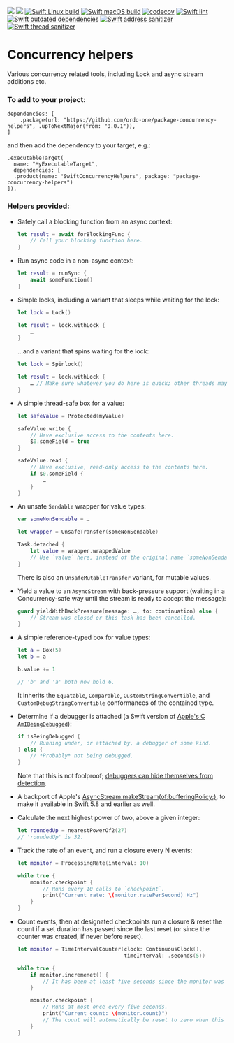 [![](https://img.shields.io/endpoint?url=https%3A%2F%2Fswiftpackageindex.com%2Fapi%2Fpackages%2Fordo-one%2Fpackage-concurrency-helpers%2Fbadge%3Ftype%3Dswift-versions)](https://swiftpackageindex.com/ordo-one/package-concurrency-helpers)
[![](https://img.shields.io/endpoint?url=https%3A%2F%2Fswiftpackageindex.com%2Fapi%2Fpackages%2Fordo-one%2Fpackage-concurrency-helpers%2Fbadge%3Ftype%3Dplatforms)](https://swiftpackageindex.com/ordo-one/package-concurrency-helpers)
[![Swift Linux build](https://github.com/ordo-one/package-concurrency-helpers/actions/workflows/swift-linux-build.yml/badge.svg)](https://github.com/ordo-one/package-concurrency-helpers/actions/workflows/swift-linux-build.yml) [![Swift macOS build](https://github.com/ordo-one/package-concurrency-helpers/actions/workflows/swift-macos-build.yml/badge.svg)](https://github.com/ordo-one/package-concurrency-helpers/actions/workflows/swift-macos-build.yml) [![codecov](https://codecov.io/gh/ordo-one/package-concurrency-helpers/branch/main/graph/badge.svg?token=mSfhIPMpJE)](https://codecov.io/gh/ordo-one/package-concurrency-helpers)
[![Swift lint](https://github.com/ordo-one/package-concurrency-helpers/actions/workflows/swift-lint.yml/badge.svg)](https://github.com/ordo-one/package-concurrency-helpers/actions/workflows/swift-lint.yml) [![Swift outdated dependencies](https://github.com/ordo-one/package-concurrency-helpers/actions/workflows/swift-outdated-dependencies.yml/badge.svg)](https://github.com/ordo-one/package-concurrency-helpers/actions/workflows/swift-outdated-dependencies.yml)
[![Swift address sanitizer](https://github.com/ordo-one/package-concurrency-helpers/actions/workflows/swift-sanitizer-address.yml/badge.svg)](https://github.com/ordo-one/package-concurrency-helpers/actions/workflows/swift-sanitizer-address.yml)[![Swift thread sanitizer](https://github.com/ordo-one/package-concurrency-helpers/actions/workflows/swift-sanitizer-thread.yml/badge.svg)](https://github.com/ordo-one/package-concurrency-helpers/actions/workflows/swift-sanitizer-thread.yml)
# Concurrency helpers
Various concurrency related tools, including Lock and async stream additions etc.

### To add to your project:
```
dependencies: [
    .package(url: "https://github.com/ordo-one/package-concurrency-helpers", .upToNextMajor(from: "0.0.1")),
]
```

and then add the dependency to your target, e.g.:

```
.executableTarget(
  name: "MyExecutableTarget",
  dependencies: [
  .product(name: "SwiftConcurrencyHelpers", package: "package-concurrency-helpers")
]),
```

### Helpers provided:

* Safely call a blocking function from an async context:

  ```swift
  let result = await forBlockingFunc {
      // Call your blocking function here.
  }
  ```

* Run async code in a non-async context:

  ```swift
  let result = runSync {
      await someFunction()
  }
  ```

* Simple locks, including a variant that sleeps while waiting for the lock:

  ```swift
  let lock = Lock()
  
  let result = lock.withLock {
      …
  }
  ```

  …and a variant that spins waiting for the lock:

  ```swift
  let lock = Spinlock()
  
  let result = lock.withLock {
      … // Make sure whatever you do here is quick; other threads may be busy waiting.
  }
  ```

* A simple thread-safe box for a value:

  ```swift
  let safeValue = Protected(myValue)

  safeValue.write {
      // Have exclusive access to the contents here.
      $0.someField = true
  }

  safeValue.read {
      // Have exclusive, read-only access to the contents here.
      if $0.someField {
          …
      }
  }
  ```

* An unsafe `Sendable` wrapper for value types:

  ```swift
  var someNonSendable = …

  let wrapper = UnsafeTransfer(someNonSendable)

  Task.detached {
      let value = wrapper.wrappedValue
      // Use `value` here, instead of the original name `someNonSendable`.
  }
  ```

  There is also an `UnsafeMutableTransfer` variant, for mutable values.

* Yield a value to an `AsyncStream` with back-pressure support (waiting in a Concurrency-safe way until the stream is ready to accept the message):

  ```swift
  guard yieldWithBackPressure(message: …, to: continuation) else {
      // Stream was closed or this task has been cancelled.
  }
  ```

* A simple reference-typed box for value types:

  ```swift
  let a = Box(5)
  let b = a

  b.value += 1

  // 'b' and 'a' both now hold 6.
  ```

  It inherits the `Equatable`, `Comparable`, `CustomStringConvertible`, and `CustomDebugStringConvertible` conformances of the contained type.

* Determine if a debugger is attached (a Swift version of [Apple's C `AmIBeingDebugged`](https://developer.apple.com/library/archive/qa/qa1361/_index.html)):

  ```swift
  if isBeingDebugged {
      // Running under, or attached by, a debugger of some kind.
  } else {
      // *Probably* not being debugged.
  }
  ```

  Note that this is not foolproof; [debuggers can hide themselves from detection](https://alexomara.com/blog/defeating-anti-debug-techniques-macos-amibeingdebugged/).

* A backport of Apple's [AsyncStream.makeStream(of:bufferingPolicy:)](https://developer.apple.com/documentation/swift/asyncstream/makestream(of:bufferingpolicy:)), to make it available in Swift 5.8 and earlier as well.

* Calculate the next highest power of two, above a given integer:

  ```swift
  let roundedUp = nearestPowerOf2(27)
  // 'roundedUp' is 32.
  ```

* Track the rate of an event, and run a closure every N events:

  ```swift
  let monitor = ProcessingRate(interval: 10)

  while true {
      monitor.checkpoint {
          // Runs every 10 calls to `checkpoint`.
          print("Current rate: \(monitor.ratePerSecond) Hz")
      }
  }
  ```

* Count events, then at designated checkpoints run a closure & reset the count if a set duration has passed since the last reset (or since the counter was created, if never before reset).

  ```swift
  let monitor = TimeIntervalCounter(clock: ContinuousClock(),
                                    timeInterval: .seconds(5))

  while true {
      if monitor.incremenet() {
          // It has been at least five seconds since the monitor was last reset.
      }

      monitor.checkpoint {
          // Runs at most once every five seconds.
          print("Current count: \(monitor.count)")
          // The count will automatically be reset to zero when this closure exits.
      }
  }
  ```
  
